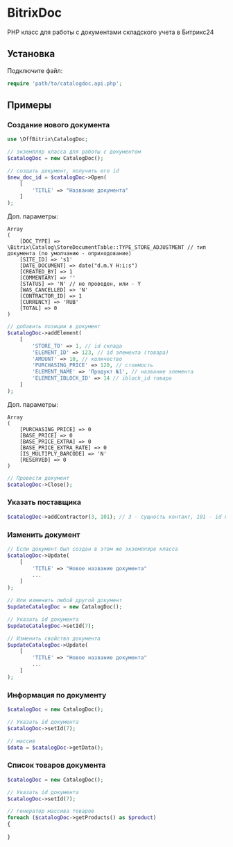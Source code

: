 # BitrixDoc

PHP класс для работы с документами складского учета в Битрикс24

## Установка

Подключите файл:
```php
require 'path/to/catalogdoc.api.php';
```
## Примеры
### Создание нового документа
```php
use \OffBitrix\CatalogDoc;

// экземпляр класса для работы с документом
$catalogDoc = new CatalogDoc();

// создать документ, получить его id
$new_doc_id = $catalogDoc->Open(
    [
        'TITLE' => "Название документа"
    ]
);
```
Доп. параметры:
```text
Array
(
    [DOC_TYPE] => \Bitrix\Catalog\StoreDocumentTable::TYPE_STORE_ADJUSTMENT // тип документа (по умолчанию - оприходование)
    [SITE_ID] => 's1'
    [DATE_DOCUMENT] => date("d.m.Y H:i:s") 
    [CREATED_BY] => 1
    [COMMENTARY] => ''
    [STATUS] => 'N' // не проведен, или - Y
    [WAS_CANCELLED] => 'N'
    [CONTRACTOR_ID] => 1
    [CURRENCY] => 'RUB'
    [TOTAL] => 0
)
```

```php
// добавить позиции в документ
$catalogDoc->addElement(
    [
        'STORE_TO' => 1, // id склада
        'ELEMENT_ID' => 123, // id элемента (товара)
        'AMOUNT' => 10, // количество
        'PURCHASING_PRICE' => 120, // стоимость
        'ELEMENT_NAME' => 'Продукт №1', // название элемента
        'ELEMENT_IBLOCK_ID' => 14 // iblock_id товара
    ]
);
```
Доп. параметры:
```text
Array
(
    [PURCHASING_PRICE] => 0
    [BASE_PRICE] => 0
    [BASE_PRICE_EXTRA] => 0
    [BASE_PRICE_EXTRA_RATE] => 0
    [IS_MULTIPLY_BARCODE] => 'N'
    [RESERVED] => 0
)
```

```php
// Провести документ
$catalogDoc->Close();
```

### Указать поставщика
```php
$catalogDoc->addContractor(3, 101); // 3 - сущность контакт, 101 - id контакта
```

### Изменить документ
```php
// Если документ был создан в этом же экземпляре класса
$catalogDoc->Update(
    [
        'TITLE' => "Новое название документа"
        ...
    ]
);

// Или изменить любой другой документ
$updateCatalogDoc = new CatalogDoc();

// Указать id документа
$updateCatalogDoc->setId(7);

// Изменить свойства документа
$updateCatalogDoc->Update(
    [
        'TITLE' => "Новое название документа"
        ...
    ]
);
```
### Информация по документу
```php
$catalogDoc = new CatalogDoc();

// Указать id документа
$catalogDoc->setId(7);

// массив
$data = $catalogDoc->getData();
```
### Список товаров документа
```php
$catalogDoc = new CatalogDoc();

// Указать id документа
$catalogDoc->setId(7);

// генератор массива товаров
foreach ($catalogDoc->getProducts() as $product)
{
    
}
```
